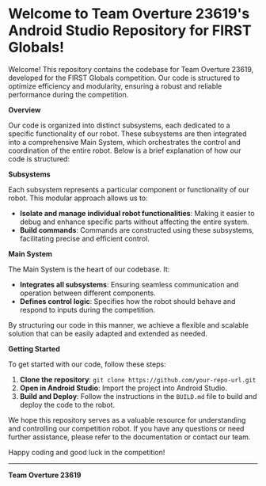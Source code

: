 # Welcome to Team Overture 23619's Android Studio Repository for FIRST Globals!

Welcome! This repository contains the codebase for Team Overture 23619, developed for the FIRST Globals 
competition. Our code is structured to optimize efficiency and modularity, ensuring a robust and reliable 
performance during the competition.

 **Overview**

Our code is organized into distinct subsystems, each dedicated to a specific functionality of our robot. 
These subsystems are then integrated into a comprehensive Main System, which orchestrates the control and 
coordination of the entire robot. Below is a brief explanation of how our code is structured:

 **Subsystems**

Each subsystem represents a particular component or functionality of our robot. This modular approach allows us 
to:
- **Isolate and manage individual robot functionalities**: Making it easier to debug and enhance specific parts without affecting the entire system.
- **Build commands**: Commands are constructed using these subsystems, facilitating precise and efficient control.

 **Main System**

The Main System is the heart of our codebase. It:
- **Integrates all subsystems**: Ensuring seamless communication and operation between different components.
- **Defines control logic**: Specifies how the robot should behave and respond to inputs during the competition.

By structuring our code in this manner, we achieve a flexible and scalable solution that can be easily adapted 
and extended as needed.

**Getting Started**

To get started with our code, follow these steps:
1. **Clone the repository**: `git clone https://github.com/your-repo-url.git`
2. **Open in Android Studio**: Import the project into Android Studio.
3. **Build and Deploy**: Follow the instructions in the `BUILD.md` file to build and deploy the code to the robot.

We hope this repository serves as a valuable resource for understanding and controlling our competition robot.
If you have any questions or need further assistance, please refer to the documentation or contact our team.

Happy coding and good luck in the competition!

---
**Team Overture 23619**